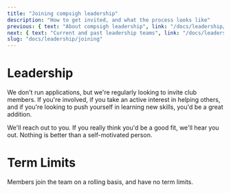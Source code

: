 ```yaml
---
title: "Joining compsigh leadership"
description: "How to get invited, and what the process looks like"
previous: { text: "About compsigh leadership", link: "/docs/leadership/about" }
next: { text: "Current and past leadership teams", link: "/docs/leadership/team" }
slug: "docs/leadership/joining"
---
```


# Leadership

We don't run applications, but we're regularly looking to invite club members. If you're involved, if you take an active interest in helping others, and if you're looking to push yourself in learning new skills, you'd be a great addition.

We'll reach out to you. If you really think you'd be a good fit, we'll hear you out. Nothing is better than a self-motivated person.

# Term Limits

Members join the team on a rolling basis, and have no term limits.
